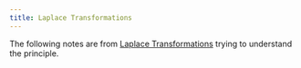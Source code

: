 ```yaml
---
title: Laplace Transformations
---
```


The following notes are from [Laplace Transformations](https://en.wikipedia.org/wiki/Laplace_transform) trying to understand the principle.